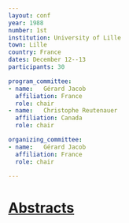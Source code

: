 ```yaml
---
layout: conf
year: 1988
number: 1st
institution: University of Lille
town: Lille
country: France
dates: December 12--13
participants: 30

program_committee:
- name:   Gérard Jacob
  affiliation: France
  role: chair
- name:   Christophe Reutenauer
  affiliation: Canada
  role: chair

organizing_committee:
- name:   Gérard Jacob
  affiliation: France
  role: chair

---
```

# [Abstracts](/archive/fpsac-1988/abstracts.pdf)
